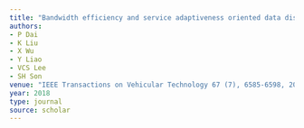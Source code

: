 ```yaml
---
title: "Bandwidth efficiency and service adaptiveness oriented data dissemination in heterogeneous vehicular networks"
authors:
- P Dai
- K Liu
- X Wu
- Y Liao
- VCS Lee
- SH Son
venue: "IEEE Transactions on Vehicular Technology 67 (7), 6585-6598, 2018"
year: 2018
type: journal
source: scholar
---
```

